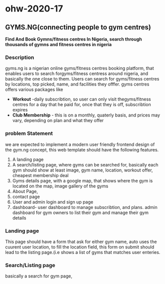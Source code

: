 # ohw-2020-17

## GYMS.NG(connecting people to gym centres)
**Find And Book Gymns/fitness centres In Nigeria,
search through thousands of gymns and fitness centres in nigeria**

### Description
gyms.ng is a nigerian online gyms/fitness centres booking platform,
that enables users to search forgyms/fitness centress around nigeria, and basically the one close to them.
Users can search for gyms/fitness centres by locations, top picked, name, and facilities they offfer.
gyms centres offers various packages like
- **Workout** -daily subscribtion, so user can only visit thegyms/fitness centres for a day that he paid for, once that they is off, subscribtion expires
- **Club Membership** - this is on a monthly, quaterly basis, and prices may vary, depending on plan and what they offer


### problem Statement
we are expected to implement a modern user friendly frontend design of the gym.ng concept, this web template should have the following features.
1. A landing page
2. A search/listing page, where gyms can be searched for, basically each gym should show at least image, gym name, location, workout offer, cheapest membership deal
3. Gyms details page, with a google map, that shows where the gym is located on the map, image gallery of the gyms
4. About Page, 
5. contact page
6. User and admin login and sign up page
7. dashboard- user dashboard to manage subscribtion, and plans. admin dashboard for gym owners to list their gym and manage their gym details

### Landing page
This page should have a form that ask for either gym name, auto uses the cuurent user location, to fill the location field, this form on submit should
lead to the listing page.(i.e shows a list of gyms that matches user enteries.
### Search/Listing page
basically a search for gym page, 


